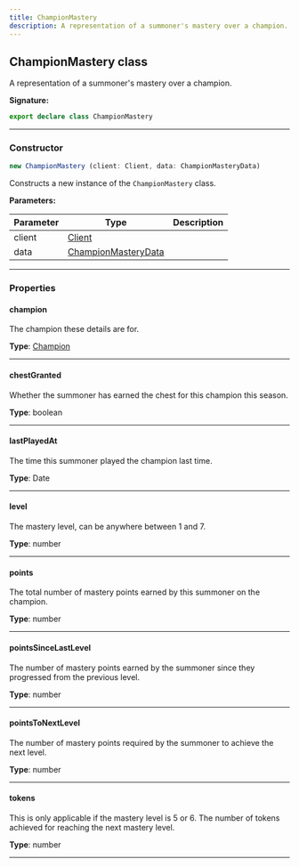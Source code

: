```yaml
---
title: ChampionMastery
description: A representation of a summoner's mastery over a champion.
---
```


## ChampionMastery class

A representation of a summoner's mastery over a champion.

**Signature:**

```ts
export declare class ChampionMastery 
```

---

### Constructor

```ts
new ChampionMastery (client: Client, data: ChampionMasteryData)
```

Constructs a new instance of the `ChampionMastery` class.

**Parameters:**

| Parameter | Type | Description |
| --------- | ---- | ----------- |
| client | [Client](/shieldbow/api/Client.html) |  |
| data | [ChampionMasteryData](/shieldbow/api/ChampionMasteryData.html) |  |
---

### Properties

#### champion

The champion these details are for.



**Type**: [Champion](/shieldbow/api/Champion.html)

---

#### chestGranted

Whether the summoner has earned the chest for this champion this season.



**Type**: boolean

---

#### lastPlayedAt

The time this summoner played the champion last time.



**Type**: Date

---

#### level

The mastery level, can be anywhere between 1 and 7.



**Type**: number

---

#### points

The total number of mastery points earned by this summoner on the champion.



**Type**: number

---

#### pointsSinceLastLevel

The number of mastery points earned by the summoner since they progressed from the previous level.



**Type**: number

---

#### pointsToNextLevel

The number of mastery points required by the summoner to achieve the next level.



**Type**: number

---

#### tokens

This is only applicable if the mastery level is 5 or 6. The number of tokens achieved for reaching the next mastery level.



**Type**: number

---

